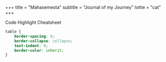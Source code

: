 +++
title = "Mahasemesta"
subtitle = "Journal of my Journey"
lottie = "cat"
+++

Code Highlight Cheatsheet
```css {linenos=table,hl_lines=[8,"15-17"],linenostart=199}
table {
    border-spacing: 0;
    border-collapse: collapse;
    text-indent: 0;
	border-color: inherit;
}
```